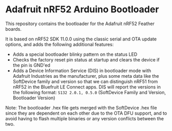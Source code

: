 # Adafruit nRF52 Arduino Bootloader

This repository contains the bootloader for the Adafruit nRF52 Feather boards.

It is based on nRF52 SDK 11.0.0 using the classic serial and OTA update options, and adds the following additional features:

- Adds a special bootloader blinky pattern on the status LED
- Checks the factory reset pin status at startup and clears the device if the pin is GND'ed
- Adds a Device Information Service (DIS) in bootloader mode with Adafruit Industries as the manufacturer, plus some meta data like the SoftDevice family and version so that we can distinguish nRF51 from nRF52 in the Bluefruit LE Connect apps. DIS will report the versions in the following format: `S132 2.0.1, 0.5.0` (SoftDevice Family and Version, Bootloader Version)

Note: The bootloader .hex file gets merged with the SoftDevice .hex file since they are dependent on each other due to the OTA DFU support, and to avoid having to flash multiple binaries or any version conflicts between the two.
